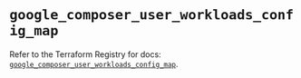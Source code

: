 # `google_composer_user_workloads_config_map`

Refer to the Terraform Registry for docs: [`google_composer_user_workloads_config_map`](https://registry.terraform.io/providers/hashicorp/google-beta/6.47.0/docs/resources/google_composer_user_workloads_config_map).
